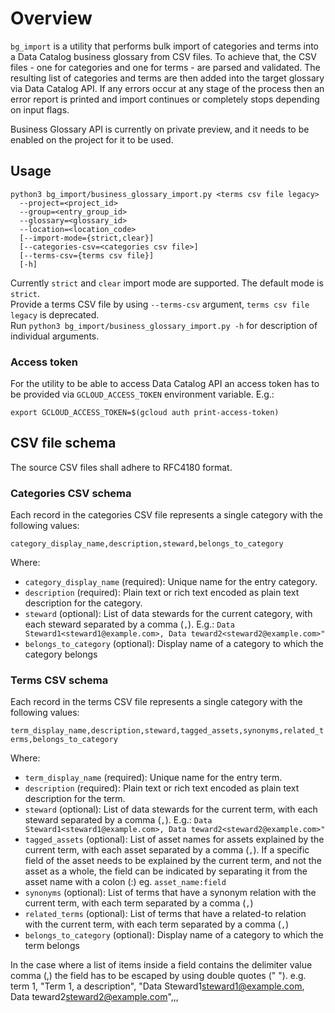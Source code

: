 # Overview

`bg_import` is a utility that performs bulk import of categories and terms into
a Data Catalog business glossary from CSV files. To achieve that, the CSV files - one for
categories and one for terms - are parsed and validated. The resulting list of
categories and terms are then added into the target glossary via Data Catalog
API. If any errors occur at any stage of the process then an error report is
printed and import continues or completely stops depending on input flags.

Business Glossary API is currently on private preview, and it needs to be
enabled on the project for it to be used.

## Usage

```
python3 bg_import/business_glossary_import.py <terms csv file legacy>
  --project=<project_id>
  --group=<entry_group_id>
  --glossary=<glossary_id>
  --location=<location_code>
  [--import-mode={strict,clear}]
  [--categories-csv=<categories csv file>]
  [--terms-csv={terms csv file}]
  [-h]
```

Currently `strict` and `clear` import mode are supported. The default
mode is `strict`. \
Provide a terms CSV file by using `--terms-csv` argument, `terms csv file legacy`
is deprecated. \
Run `python3 bg_import/business_glossary_import.py -h` for description of
individual arguments.

### Access token

For the utility to be able to access Data Catalog API an access token has to be
provided via `GCLOUD_ACCESS_TOKEN` environment variable. E.g.:

```
export GCLOUD_ACCESS_TOKEN=$(gcloud auth print-access-token)
```

## CSV file schema

The source CSV files shall adhere to RFC4180 format.

### Categories CSV schema

Each record in the categories CSV file represents a single category with the
following values:

`category_display_name,description,steward,belongs_to_category`

Where:

*   `category_display_name` (required): Unique name for the entry category.
*   `description` (required): Plain text or rich text encoded as plain text
    description for the category.
*   `steward` (optional): List of data stewards for the current category, with
    each steward separated by a comma (`,`). E.g.: `Data
    Steward1<steward1@example.com>, Data teward2<steward2@example.com>"`
*   `belongs_to_category` (optional): Display name of a category to which the
    category belongs

### Terms CSV schema

Each record in the terms CSV file represents a single category with the
following values:

`term_display_name,description,steward,tagged_assets,synonyms,related_terms,belongs_to_category`

Where:

*   `term_display_name` (required): Unique name for the entry term.
*   `description` (required): Plain text or rich text encoded as plain text
    description for the term.
*   `steward` (optional): List of data stewards for the current term, with each
    steward separated by a comma (`,`). E.g.: `Data
    Steward1<steward1@example.com>, Data teward2<steward2@example.com>"`
*   `tagged_assets` (optional): List of asset names for assets explained by the
    current term, with each asset separated by a comma (`,`). If a specific
    field of the asset needs to be explained by the current term, and not the
    asset as a whole, the field can be indicated by separating it from the asset
    name with a colon (:) eg. `asset_name:field`
*   `synonyms` (optional): List of terms that have a synonym relation with the
    current term, with each term separated by a comma (`,`)
*   `related_terms` (optional): List of terms that have a related-to relation
    with the current term, with each term separated by a comma (`,`)
*   `belongs_to_category` (optional): Display name of a category to which the
    term belongs

In the case where a list of items inside a field contains the delimiter value
comma (,) the field has to be escaped by using double quotes (" "). e.g. term 1,
"Term 1, a description", "Data Steward1<steward1@example.com>, Data
teward2<steward2@example.com>",,,
